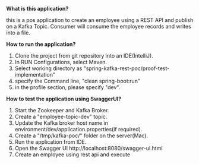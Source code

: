 **What is this application?**

this is a pos application to create an employee using a REST API and publish on a Kafka Topic.
Consumer will consume the employee records and writes into a file. 


**How to run the application?**

1. Clone the project from git repository into an IDE(IntelliJ).
2. In RUN Configurations, select Maven.
3. Select working directory as "spring-kafka-rest-poc/proof-test-implementation"
4. specify the Command line, "clean spring-boot:run"
5. in the profile section, please specify "dev". 
  
**How to test the application using SwaggerUI?**

1. Start the Zookeeper and Kafka Broker.
2. Create a "employee-topic-dev" topic.
3. Update the Kafka broker host name in environment/dev/application.properties(if required).
4. Create a "/tmp/kafka-poc/" folder on the server(Mac).
5. Run the application from IDE.
6. Open the Swagger UI http://localhost:8080/swagger-ui.html
7. Create an employee using rest api and execute 
